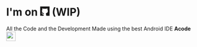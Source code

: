 # I'm on <img src="https://raw.githubusercontent.com/edent/SuperTinyIcons/master/images/svg/github.svg" width="25" height="25"> **(WIP)**
All the Code and the Development Made using the best Android IDE **Acode** <img src="https://play-lh.googleusercontent.com/tBmfTr_TyGtv24MzhVzW1ajjppSw9KjzunMRBFdxHZ10AmvlEokombjZabATWBuH3lk" height="25" width="25">
